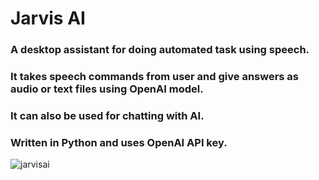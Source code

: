 # Jarvis AI

### A desktop assistant for doing automated task using speech. 
### It takes speech commands from user and give answers as audio or text files using OpenAI model.
### It can also be used for chatting with AI.
### Written in Python and uses OpenAI API key.

![jarvisai](https://github.com/piyushverma2001/Jarvis_AI/assets/76246211/5c1350f1-039f-4fa7-b8a0-a2ef29d325ee)
